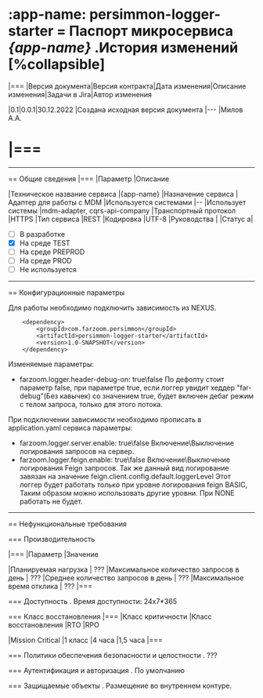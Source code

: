 :app-name: persimmon-logger-starter
= Паспорт микросервиса _{app-name}_
.История изменений
[%collapsible]
====
|===
|Версия документа|Версия контракта|Дата изменения|Описание изменения|Задачи в Jira|Автор изменения

|0.1|0.0.1|30.12.2022
|Создана исходная версия документа
|---
|Милов A.A.

|===
====

_______________________________________________________________________________

== Общие сведения
|===
|Параметр |Описание

|Техническое название сервиса	|{app-name}
|Назначение сервиса	            |Адаптер для работы с MDM
|Используется системами	        |--
|Использует системы	            |mdm-adapter, cqrs-api-company
|Транспортный протокол	        |HTTPS
|Тип сервиса	                |REST
|Кодировка	                    |UTF-8
|Руководства                    |
|Статус	a|
* [ ] В разработке
* [X] На среде TEST
* [ ] На среде PREPROD
* [ ] На среде PROD
* [ ] Не используется

_______________________________________________________________________________

== Конфигурационные параметры

Для работы необходимо подключить зависимость из NEXUS.

        <dependency>
            <groupId>com.farzoom.persimmon</groupId>
            <artifactId>persimmon-logger-starter</artifactId>
            <version>1.0-SNAPSHOT</version>
        </dependency>

Изменяемые параметры:

- farzoom.logger.header-debug-on: true\false 
По дефолту стоит параметр false, при параметре true, если логгер увидит хеддер 
"far-debug"(Без кавычек) со значением true, будет включен дебаг режим с телом запроса, только для этого потока.

При подключении зависимости необходимо прописать в application.yaml сервиса параметры:

- farzoom.logger.server.enable: true\false
    Включение\Выключение логирования запросов на сервер.
- farzoom.logger.feign.enable: true\false
    Включение\Выключение логирования Feign запросов.
    Так же данный вид логирование завязан на значение 
    feign.client.config.default.loggerLevel
    Этот логгер будет работать только при уровне логирования feign BASIC,
    Таким образом можно использовать другие уровни. При NONE работать не будет.
_______________________________________________________________________________

== Нефункциональные требования

=== Производительность

|===
|Параметр	|Значение

|Планируемая нагрузка	| ???
|Максимальное количество запросов в день	| ???
|Среднее количество запросов в день	|  ???
|Максимальное время отклика	| ???
|===

=== Доступность
. Время доступности: 24x7*365

=== Класс восстановления
|===
|Класс критичности	|Класс восстановления |RTO |RPO

|Mission Critical |1 класс |4 часа |1,5 часа
|===

=== Политики обеспечения безопасности и целостности
. ???

=== Аутентификация и авторизация
. По умолчанию

=== Защищаемые объекты
. Размещение во внутреннем контуре.

